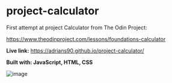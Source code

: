 # project-calculator

First attempt at project Calculator from The Odin Project:

https://www.theodinproject.com/lessons/foundations-calculator

**Live link:** 
https://adrians90.github.io/project-calculator/

**Built with: JavaScript, HTML, CSS**

![image](https://github.com/adrians90/project-calculator/assets/128593202/fd9b053c-de35-46f1-b2e8-cf87a26fc515)

